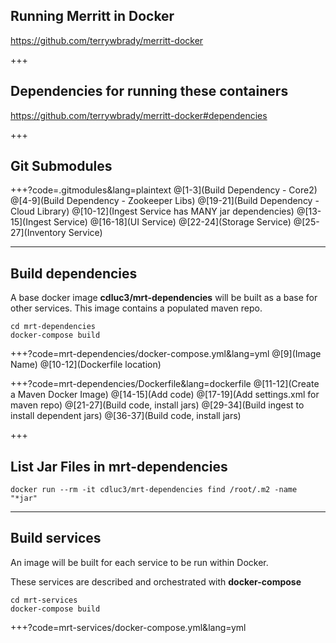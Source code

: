 ## Running Merritt in Docker

https://github.com/terrywbrady/merritt-docker

+++

## Dependencies for running these containers

https://github.com/terrywbrady/merritt-docker#dependencies

+++

## Git Submodules

+++?code=.gitmodules&lang=plaintext
@[1-3](Build Dependency - Core2)
@[4-9](Build Dependency - Zookeeper Libs)
@[19-21](Build Dependency - Cloud Library)
@[10-12](Ingest Service has MANY jar dependencies)
@[13-15](Ingest Service)
@[16-18](UI Service)
@[22-24](Storage Service)
@[25-27](Inventory Service)

---

## Build dependencies

A base docker image **cdluc3/mrt-dependencies** will be built as a base for other services.
This image contains a populated maven repo.

```
cd mrt-dependencies
docker-compose build
```

+++?code=mrt-dependencies/docker-compose.yml&lang=yml
@[9](Image Name)
@[10-12](Dockerfile location)

+++?code=mrt-dependencies/Dockerfile&lang=dockerfile
@[11-12](Create a Maven Docker Image)
@[14-15](Add code)
@[17-19](Add settings.xml for maven repo)
@[21-27](Build code, install jars)
@[29-34](Build ingest to install dependent jars)
@[36-37](Build code, install jars)

+++
## List Jar Files in mrt-dependencies

```
docker run --rm -it cdluc3/mrt-dependencies find /root/.m2 -name "*jar"
```

---

## Build services

An image will be built for each service to be run within Docker.

These services are described and orchestrated with **docker-compose**

```
cd mrt-services
docker-compose build
```

+++?code=mrt-services/docker-compose.yml&lang=yml
